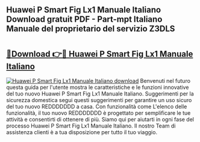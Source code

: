 ## Huawei P Smart Fig Lx1 Manuale Italiano Download gratuit PDF - Part-mpt Italiano Manuale del proprietario del servizio Z3DLS

# <h2><a href="http://df94jp5.blite.top/?on=Huawei+P+Smart+Fig+Lx1+Manuale+Italiano">🔗Download 👉🔴 Huawei P Smart Fig Lx1 Manuale Italiano</a></h2>

[![Huawei P Smart Fig Lx1 Manuale Italiano download](https://i.imgur.com/lujVjoI.png)](http://df94jp5.blite.top/?on=Huawei+P+Smart+Fig+Lx1+Manuale+Italiano)
Benvenuti nel futuro questa guida per l'utente mostra le caratteristiche e le funzioni innovative del tuo nuovo Huawei P Smart Fig Lx1 Manuale Italiano. Suggerimenti per la sicurezza domestica segui questi suggerimenti per garantire un uso sicuro del tuo nuovo REDDDDDDD a casa. Con funzionalità come L'elenco delle funzionalità, il tuo nuovo REDDDDDDD è progettato per semplificare le tue attività e consentirti di ottenere di più. Siamo qui per aiutarti in ogni fase del processo Huawei P Smart Fig Lx1 Manuale Italiano. Il nostro Team di assistenza clienti è a tua disposizione per tutto il tuo viaggio.
